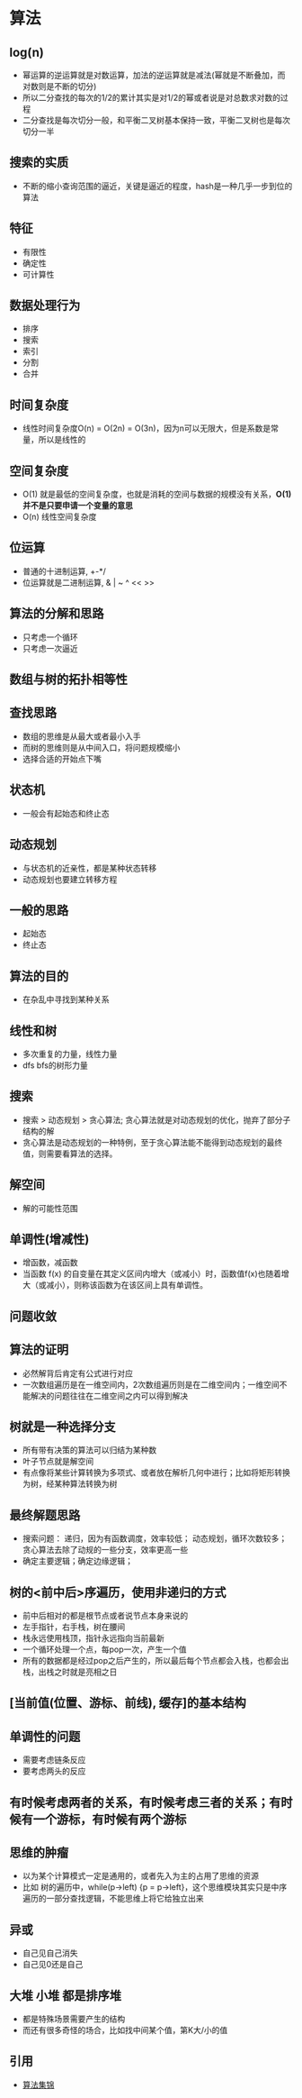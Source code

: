 # 算法
## log(n)
* 幂运算的逆运算就是对数运算，加法的逆运算就是减法(幂就是不断叠加，而对数则是不断的切分)
* 所以二分查找的每次的1/2的累计其实是对1/2的幂或者说是对总数求对数的过程
* 二分查找是每次切分一般，和平衡二叉树基本保持一致，平衡二叉树也是每次切分一半

## 搜索的实质
* 不断的缩小查询范围的逼近，关键是逼近的程度，hash是一种几乎一步到位的算法

## 特征
* 有限性
* 确定性
* 可计算性

## 数据处理行为
* 排序
* 搜索
* 索引
* 分割
* 合并


## 时间复杂度
* 线性时间复杂度O(n) = O(2n) = O(3n)，因为n可以无限大，但是系数是常量，所以是线性的

## 空间复杂度
* O(1) 就是最低的空间复杂度，也就是消耗的空间与数据的规模没有关系，**O(1)并不是只要申请一个变量的意思**
* O(n) 线性空间复杂度

## 位运算
* 普通的十进制运算, +-*/
* 位运算就是二进制运算, & | ~ ^ << >>

## 算法的分解和思路
* 只考虑一个循环
* 只考虑一次逼近

## 数组与树的拓扑相等性

##  查找思路
* 数组的思维是从最大或者最小入手
* 而树的思维则是从中间入口，将问题规模缩小
* 选择合适的开始点下嘴

## 状态机
* 一般会有起始态和终止态

## 动态规划
* 与状态机的近亲性，都是某种状态转移
* 动态规划也要建立转移方程


## 一般的思路
* 起始态
* 终止态

## 算法的目的
* 在杂乱中寻找到某种关系

## 线性和树
* 多次重复的力量，线性力量
* dfs bfs的树形力量

## 搜索
* 搜索 > 动态规划 > 贪心算法; 贪心算法就是对动态规划的优化，抛弃了部分子结构的解
* 贪心算法是动态规划的一种特例，至于贪心算法能不能得到动态规划的最终值，则需要看算法的选择。

## 解空间
* 解的可能性范围

## 单调性(增减性)
* 增函数，减函数
* 当函数 f(x) 的自变量在其定义区间内增大（或减小）时，函数值f(x)也随着增大（或减小），则称该函数为在该区间上具有单调性。

## 问题收敛


## 算法的证明
* 必然解背后肯定有公式进行对应
* 一次数组遍历是在一维空间内，2次数组遍历则是在二维空间内；一维空间不能解决的问题往往在二维空间之内可以得到解决

## 树就是一种选择分支
* 所有带有决策的算法可以归结为某种数
* 叶子节点就是解空间
* 有点像将某些计算转换为多项式、或者放在解析几何中进行；比如将矩形转换为树，经某种算法转换为树

## 最终解题思路
* 搜索问题： 递归，因为有函数调度，效率较低； 动态规划，循环次数较多； 贪心算法去除了动规的一些分支，效率更高一些
* 确定主要逻辑；确定边缘逻辑；

## 树的<前中后>序遍历，使用非递归的方式
* 前中后相对的都是根节点或者说节点本身来说的
* 左手指针，右手栈，树在腰间
* 栈永远使用栈顶，指针永远指向当前最新
* 一个循环处理一个点，每pop一次，产生一个值
* 所有的数据都是经过pop之后产生的，所以最后每个节点都会入栈，也都会出栈，出栈之时就是亮相之日

## [当前值(位置、游标、前线), 缓存]的基本结构

## 单调性的问题
* 需要考虑链条反应
* 要考虑两头的反应

## 有时候考虑两者的关系，有时候考虑三者的关系；有时候有一个游标，有时候有两个游标

## 思维的肿瘤
* 以为某个计算模式一定是通用的，或者先入为主的占用了思维的资源
* 比如 树的遍历中，while(p->left) {p = p->left}，这个思维模块其实只是中序遍历的一部分查找逻辑，不能思维上将它给独立出来

## 异或
* 自己见自己消失
* 自己见0还是自己

## 大堆 小堆 都是排序堆
* 都是特殊场景需要产生的结构
* 而还有很多奇怪的场合，比如找中间某个值，第K大/小的值

## 引用
* [算法集锦](https://zhuanlan.zhihu.com/p/105467597)